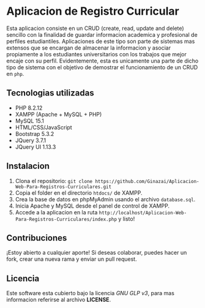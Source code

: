 <h1>Aplicacion de Registro Curricular</h1>
<p>Esta aplicacion consiste en un CRUD (create, read, update and delete) sencillo con la finalidad de guardar informacion academica y profesional de perfiles estudiantiles. Aplicaciones de este tipo son parte de sistemas mas extensos que se encargan de almacenar la informacion y asociar propiamente a los estudiantes universitarios con los trabajos que mejor encaje con su perfil. Evidentemente, esta es unicamente una parte de dicho tipo de sistema con el objetivo de demostrar el funcionamiento de un CRUD en <code>php</code>.</p>
<h2>Tecnologias utilizadas</h2>
<ul>
	<li>PHP 8.2.12</li>
	<li>XAMPP (Apache + MySQL + PHP)</li>
	<li>MySQL 15.1</li>
	<li>HTML/CSS/JavaScript</li>
	<li>Bootstrap 5.3.2</li>
	<li>JQuery 3.7.1</li>
	<li>JQuery UI 1.13.3</li>
</ul>
<h2>Instalacion</h2>
<ol>
	<li>Clona el repositorio: <code>git clone https://github.com/Ginazai/Aplicacion-Web-Para-Registros-Curriculares.git</code></li>
   <li>Copia el folder en el directorio <code>htdocs/</code> de XAMPP.</li>
   <li>Crea la base de datos en phpMyAdmin usando el archivo <code>database.sql</code>.</li>
   <li>Inicia Apache y MySQL desde el panel de control de XAMPP.</li>
   <li>Accede a la aplicacion en la ruta <code>http://localhost/Aplicacion-Web-Para-Registros-Curriculares/index.php</code> y listo!</li>
</ol>
<!-- <h2>Estructura del proyecto</h2>
<h2>Pruebas</h2> -->
<h2>Contribuciones</h2>
<p>¡Estoy abierto a cualquier aporte! Si deseas colaborar, puedes hacer un fork, crear una nueva rama y enviar un pull request.</p>
<h2>Licencia</h2>
<p>Este software esta cubierto bajo la licencia <i>GNU GLP v3</i>, para mas informacion referirse al archivo <b>LICENSE</b>.</p>
